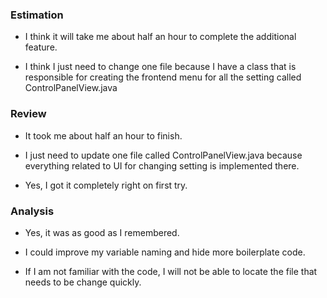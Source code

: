 ### Estimation

* I think it will take me about half an hour to complete the additional feature.

* I think I just need to change one file because I have a class that is responsible
for creating the frontend menu for all the setting called ControlPanelView.java


### Review

* It took me about half an hour to finish.

* I just need to update one file called ControlPanelView.java because everything
related to UI for changing setting is implemented there.

* Yes, I got it completely right on first try.

### Analysis

* Yes, it was as good as I remembered. 

* I could improve my variable naming and hide more boilerplate code.

* If I am not familiar with the code, I will not be able to locate the file that needs
to be change quickly. 